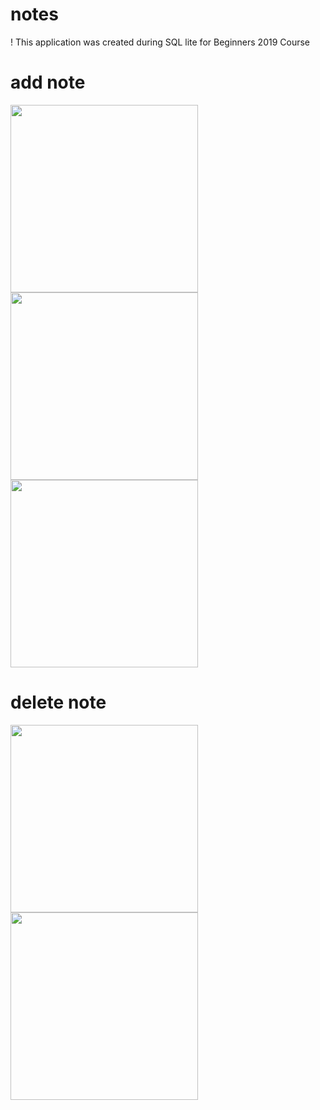 # notes
! This application was created during SQL lite for Beginners 2019 Course
# add note
<p align="left">
  <img alt="" width="300px" src="https://psv4.userapi.com/c856428/u239379169/docs/d12/54b054f7d840/IMG_20201116_165347.png?extra=CUKJp65Le2hLmey85yGjjNZ-C8-njlOS_HOmZwBL2t2MevgHNoR8GyjcFdgAwgBvvARHvhzHT5jl17QLYenqqcihA-VKDs3NyADF1BG8e0l6HKpBlRqioQ_6c4BHpx65xbawMYIewPgYYH_WoPOg-so7YA"/>
  <img alt="" width="300px" src="https://psv4.userapi.com/c856436/u239379169/docs/d9/0ba4228820b9/IMG_20201116_165417.png?extra=t3Byll6zva5SksZ7xiFRWZ6vlgYBDR0QuxAr1SMguUkbov3G2vL-quFUb25gQhO1DArI6QxpCX3qDK2gt0M7wB65ajjOEoJqbXziMM4Fhf0bTveQtmPuwxye_r3RYJJt1dnZBIesFYKcZInFQOqyEz27jg"/>
  <img alt="" width="300px" src="https://psv4.userapi.com/c856436/u239379169/docs/d10/5b6dcf3acebe/IMG_20201116_165428.png?extra=AY3rquRL_eAsUQnx9oQxVS-Ts7vVgFGxO76CCU3LOQ_q5kaZJNMBU3G7Xn8VJmiKLxfb7Sf0ID_Olz6zL31hmQr10sIO2X5_z3vmVKByoWSxCAQ2boQcxpyJDO_JtRQjWPhOISFKsL38wdl029GhTDIcbg"/>
</p>

# delete note
<p align="left">
  <img alt="" width="300px" src="https://psv4.userapi.com/c856428/u239379169/docs/d18/6b8414b42809/IMG_20201116_165519.png?extra=JawGPyuIZUc38pNj4G-kFz1lX41KRajbg4mS__cnyx3uAI6kZCC1l3Mch5-4aPdwarz3ZVrGqU6lnGZpnwfxWscuQDPcaLQSn-XN8CrgUGnIBols6ES8hnVaTntsHjyR843UpaNNqMqWEiv8bDbIySmlAw"/>
  <img alt="" width="300px" src="https://psv4.userapi.com/c856228/u239379169/docs/d18/33b4ca658bec/IMG_20201116_165526.png?extra=b4JprBhM0jJ_aBeH8PKAzilok8tQEMULj-TBxuXUm_dgwds-7Wek2-nphGqgqHMTfWXGtUm1O8oZrWbMLjpyDQG-vVobJSivS0hjkAq2uCgWpSbc9ReNNEXofQlPV1YS6BVSyfdaHEb6s22rc0RssI-HZw"/>
</p>
